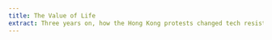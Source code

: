 ```yaml
---
title: The Value of Life
extract: Three years on, how the Hong Kong protests changed tech resistance.
---
```


